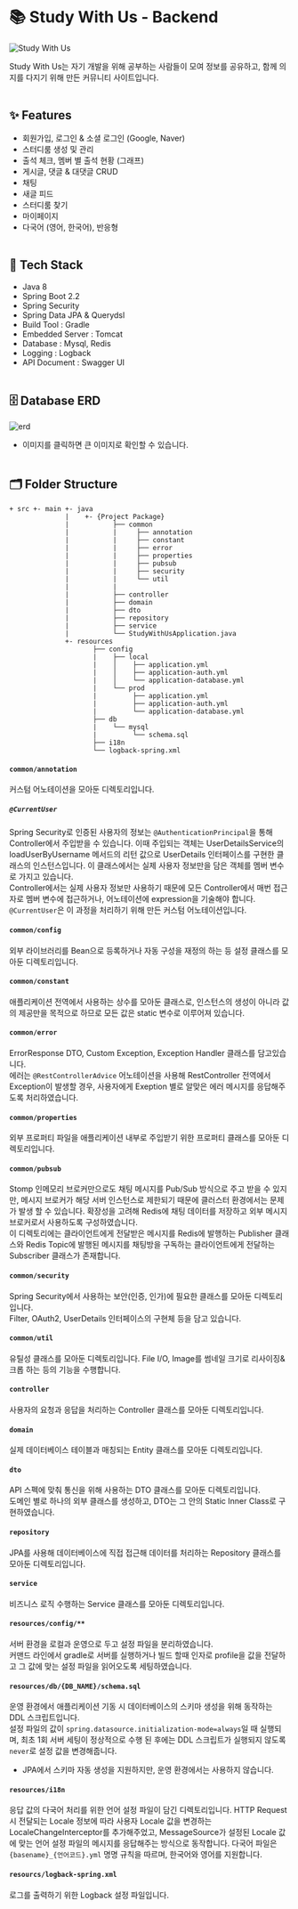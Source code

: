 # 📚 Study With Us - Backend

![Study With Us](https://user-images.githubusercontent.com/41765537/122437155-68035f80-cfd4-11eb-944c-60203c0d90aa.gif)
<br/>

Study With Us는 자기 개발을 위해 공부하는 사람들이 모여 정보를 공유하고, 함께 의지를 다지기 위해 만든 커뮤니티 사이트입니다.<br/><br/>

## ✨ Features

-   회원가입, 로그인 & 소셜 로그인 (Google, Naver)
-   스터디룸 생성 및 관리
-   출석 체크, 멤버 별 출석 현황 (그래프)
-   게시글, 댓글 & 대댓글 CRUD
-   채팅
-   새글 피드
-   스터디룸 찾기
-   마이페이지
-   다국어 (영어, 한국어), 반응형
    <br/><br/>

## 🔧 Tech Stack

- Java 8
- Spring Boot 2.2
- Spring Security
- Spring Data JPA & Querydsl
- Build Tool : Gradle
- Embedded Server : Tomcat
- Database : Mysql, Redis
- Logging : Logback
- API Document : Swagger UI
  <br/><br/>

## 🗄️ Database ERD

![erd](https://user-images.githubusercontent.com/41765537/111193812-ed562d00-85fd-11eb-89e3-cefbca409e7c.png)

- 이미지를 클릭하면 큰 이미지로 확인할 수 있습니다.
  <br/><br/>

## 🗂 Folder Structure

```
+ src +- main +- java
              |    +- {Project Package}
              |           ├── common
              |           |     ├── annotation
              |           |     ├── constant
              |           |     ├── error
              |           |     ├── properties
              |           |     ├── pubsub
              |           |     ├── security
              |           |     └── util
              |           |
              |           ├── controller
              |           ├── domain
              |           ├── dto
              |           ├── repository
              |           ├── service
              |           └── StudyWithUsApplication.java
              +- resources
                     ├── config
                     |    ├── local
                     |    │    ├── application.yml
                     |    │    ├── application-auth.yml
                     |    │    └── application-database.yml
                     |    └── prod
                     |         ├── application.yml
                     |         ├── application-auth.yml
                     |         └── application-database.yml
                     ├── db
                     |    └── mysql
                     |         └── schema.sql
                     ├── i18n
                     └── logback-spring.xml

```

#### `common/annotation`

커스텀 어노테이션을 모아둔 디렉토리입니다.

##### `@CurrentUser`

Spring Security로 인증된 사용자의 정보는 `@AuthenticationPrincipal`을 통해 Controller에서 주입받을 수 있습니다. 이때 주입되는 객체는 UserDetailsService의 loadUserByUsername 메서드의 리턴 값으로 UserDetails 인터페이스를 구현한 클래스의 인스턴스입니다. 이 클래스에서는 실제 사용자 정보만을 담은 객체를 멤버 변수로 가지고 있습니다.<br/>
Controller에서는 실제 사용자 정보만 사용하기 때문에 모든 Controller에서 매번 접근자로 멤버 변수에 접근하거나, 어노테이션에 expression을 기술해야 합니다. `@CurrentUser`은 이 과정을 처리하기 위해 만든 커스텀 어노테이션입니다.

#### `common/config`

외부 라이브러리를 Bean으로 등록하거나 자동 구성을 재정의 하는 등 설정 클래스를 모아둔 디렉토리입니다.

#### `common/constant`

애플리케이션 전역에서 사용하는 상수를 모아둔 클래스로, 인스턴스의 생성이 아니라 값의 제공만을 목적으로 하므로 모든 값은 static 변수로 이루어져 있습니다.

#### `common/error`

ErrorResponse DTO, Custom Exception, Exception Handler 클래스를 담고있습니다.<br/>
에러는 `@RestControllerAdvice` 어노테이션을 사용해 RestController 전역에서 Exception이 발생할 경우, 사용자에게 Exeption 별로 알맞은 에러 메시지를 응답해주도록 처리하였습니다.

#### `common/properties`

외부 프로퍼티 파일을 애플리케이션 내부로 주입받기 위한 프로퍼티 클래스를 모아둔 디렉토리입니다.

#### `common/pubsub`

Stomp 인메모리 브로커만으로도 채팅 메시지를 Pub/Sub 방식으로 주고 받을 수 있지만, 메시지 브로커가 해당 서버 인스턴스로 제한되기 때문에 클러스터 환경에서는 문제가 발생 할 수 있습니다. 확장성을 고려해 Redis에 채팅 데이터를 저장하고 외부 메시지 브로커로서 사용하도록 구성하였습니다.<br/>
이 디렉토리에는 클라이언트에게 전달받은 메시지를 Redis에 발행하는 Publisher 클래스와 Redis Topic에 발행된 메시지를 채팅방을 구독하는 클라이언트에게 전달하는 Subscriber 클래스가 존재합니다.

#### `common/security`

Spring Security에서 사용하는 보안(인증, 인가)에 필요한 클래스를 모아둔 디렉토리입니다.<br/>
Filter, OAuth2, UserDetails 인터페이스의 구현체 등을 담고 있습니다.

#### `common/util`

유틸성 클래스를 모아둔 디렉토리입니다. File I/O, Image를 썸네일 크기로 리사이징&크롭 하는 등의 기능을 수행합니다.

#### `controller`

사용자의 요청과 응답을 처리하는 Controller 클래스를 모아둔 디렉토리입니다.

#### `domain`

실제 데이터베이스 테이블과 매칭되는 Entity 클래스를 모아둔 디렉토리입니다.

#### `dto`

API 스펙에 맞춰 통신을 위해 사용하는 DTO 클래스를 모아둔 디렉토리입니다. <br/>
도메인 별로 하나의 외부 클래스를 생성하고, DTO는 그 안의 Static Inner Class로 구현하였습니다.

#### `repository`

JPA를 사용해 데이터베이스에 직접 접근해 데이터를 처리하는 Repository 클래스를 모아둔 디렉토리입니다.

#### `service`

비즈니스 로직 수행하는 Service 클래스를 모아둔 디렉토리입니다.<br/>

#### `resources/config/**`

서버 환경을 로컬과 운영으로 두고 설정 파일을 분리하였습니다.<br/>
커맨드 라인에서 gradle로 서버를 실행하거나 빌드 할때 인자로 profile을 값을 전달하고 그 값에 맞는 설정 파일을 읽어오도록 세팅하였습니다.

#### `resources/db/{DB_NAME}/schema.sql`

운영 환경에서 애플리케이션 기동 시 데이터베이스의 스키마 생성을 위해 동작하는 DDL 스크립트입니다. <br/>
설정 파일의 값이 `spring.datasource.initialization-mode=always`일 때 실행되며, 최초 1회 서버 세팅이 정상적으로 수행 된 후에는 DDL 스크립트가 실행되지 않도록 `never`로 설정 값을 변경해줍니다.

- JPA에서 스키마 자동 생성을 지원하지만, 운영 환경에서는 사용하지 않습니다.

#### `resources/i18n`

응답 값의 다국어 처리를 위한 언어 설정 파일이 담긴 디렉토리입니다. HTTP Request시 전달되는 Locale 정보에 따라 사용자 Locale 값을 변경하는 LocaleChangeInterceptor를 추가해주었고, MessageSource가 설정된 Locale 값에 맞는 언어 설정 파일의 메시지를 응답해주는 방식으로 동작합니다. 다국어 파일은 `{basename}_{언어코드}.yml` 명명 규칙을 따르며, 한국어와 영어를 지원합니다.

#### `resourcs/logback-spring.xml`

로그를 출력하기 위한 Logback 설정 파일입니다.
